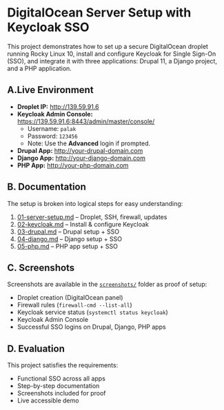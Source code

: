 # DigitalOcean Server Setup with Keycloak SSO
This project demonstrates how to set up a secure DigitalOcean droplet running Rocky Linux 10, install and configure Keycloak for Single Sign-On (SSO), and integrate it with three applications: Drupal 11, a Django project, and a PHP application.
## A.Live Environment
 
- **Droplet IP:** http://139.59.91.6  
- **Keycloak Admin Console:** https://139.59.91.6:8443/admin/master/console/
   - Username: `palak`
   - Password: `123456`
   - Note: Use the **Advanced** login if prompted.
- **Drupal App:** http://your-drupal-domain.com  
- **Django App:** http://your-django-domain.com  
- **PHP App:** http://your-php-domain.com  
   
## B. Documentation  

The setup is broken into logical steps for easy understanding:  

 1. [01-server-setup.md](docs/01-server-setup.md) – Droplet, SSH, firewall, updates  
 2. [02-keycloak.md](docs/02-keycloak.md) – Install & configure Keycloak  
 3. [03-drupal.md](docs/03-drupal.md) – Drupal setup + SSO  
 4. [04-django.md](docs/04-django.md) – Django setup + SSO  
 5. [05-php.md](docs/05-php.md) – PHP app setup + SSO

## C. Screenshots  

Screenshots are available in the [`screenshots/`](screenshots/) folder as proof of setup:  
- Droplet creation (DigitalOcean panel)  
- Firewall rules (`firewall-cmd --list-all`)  
- Keycloak service status (`systemctl status keycloak`)  
- Keycloak Admin Console  
- Successful SSO logins on Drupal, Django, PHP apps

## D. Evaluation  

This project satisfies the requirements:  
- Functional SSO across all apps  
- Step-by-step documentation  
- Screenshots included for proof  
- Live accessible demo  
